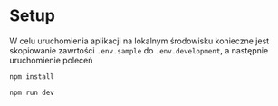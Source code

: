 # Setup

W celu uruchomienia aplikacji na lokalnym środowisku konieczne jest skopiowanie zawrtości `.env.sample` do `.env.development`, a następnie uruchomienie poleceń

`npm install`

`npm run dev`